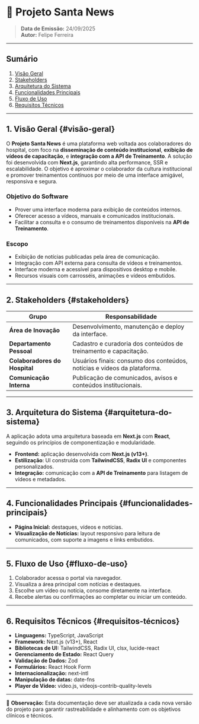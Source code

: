 # 📄 Projeto Santa News

> **Data de Emissão:** 24/09/2025  
> **Autor:** Felipe Ferreira

---

## Sumário

1. [Visão Geral](#visão-geral)  
2. [Stakeholders](#stakeholders)  
3. [Arquitetura do Sistema](#arquitetura-do-sistema)  
4. [Funcionalidades Principais](#funcionalidades-principais)  
5. [Fluxo de Uso](#fluxo-de-uso)  
6. [Requisitos Técnicos](#requisitos-técnicos)

---

## 1. Visão Geral {#visão-geral}
O **Projeto Santa News** é uma plataforma web voltada aos colaboradores do hospital, com foco na **disseminação de conteúdo institucional**, **exibição de vídeos de capacitação**, e **integração com a API de Treinamento**.
A solução foi desenvolvida com **Next.js**, garantindo alta performance, SSR e escalabilidade. O objetivo é aproximar o colaborador da cultura institucional e promover treinamentos contínuos por meio de uma interface amigável, responsiva e segura.

### Objetivo do Software
- Prover uma interface moderna para exibição de conteúdos internos.  
- Oferecer acesso a vídeos, manuais e comunicados institucionais.  
- Facilitar a consulta e o consumo de treinamentos disponíveis na **API de Treinamento**.

### Escopo
- Exibição de notícias publicadas pela área de comunicação.  
- Integração com API externa para consulta de vídeos e treinamentos.  
- Interface moderna e acessível para dispositivos desktop e mobile.  
- Recursos visuais com carrosséis, animações e vídeos embutidos.  

---

## 2. Stakeholders {#stakeholders}

| Grupo                        | Responsabilidade                                                             |
|------------------------------|------------------------------------------------------------------------------|
| **Área de Inovação**         | Desenvolvimento, manutenção e deploy da interface.                          |
| **Departamento Pessoal**     | Cadastro e curadoria dos conteúdos de treinamento e capacitação.            |
| **Colaboradores do Hospital**| Usuários finais: consumo dos conteúdos, notícias e vídeos da plataforma.    |
| **Comunicação Interna**      | Publicação de comunicados, avisos e conteúdos institucionais.               |

---

## 3. Arquitetura do Sistema {#arquitetura-do-sistema}
A aplicação adota uma arquitetura baseada em **Next.js** com **React**, seguindo os princípios de componentização e modularidade.

- **Frontend:** aplicação desenvolvida com **Next.js (v13+)**.
- **Estilização**: UI construída com **TailwindCSS**, **Radix UI** e componentes personalizados.  
- **Integração:**  comunicação com a **API de Treinamento** para listagem de vídeos e metadados.  

---

## 4. Funcionalidades Principais {#funcionalidades-principais}
- **Página Inicial:**  destaques, vídeos e notícias.
- **Visualização de Notícias:**  layout responsivo para leitura de comunicados, com suporte a imagens e links embutidos.

---

## 5. Fluxo de Uso {#fluxo-de-uso}
1. Colaborador acessa o portal via navegador.  
2. Visualiza a área principal com notícias e destaques.  
3. Escolhe um vídeo ou notícia, consome diretamente na interface.  
4. Recebe alertas ou confirmações ao completar ou iniciar um conteúdo.

---

## 6. Requisitos Técnicos {#requisitos-técnicos}
- **Linguagens:** TypeScript, JavaScript  
- **Framework:** Next.js (v13+), React  
- **Bibliotecas de UI:** TailwindCSS, Radix UI, clsx, lucide-react  
- **Gerenciamento de Estado:** React Query  
- **Validação de Dados:** Zod  
- **Formulários:** React Hook Form  
- **Internacionalização:** next-intl  
- **Manipulação de datas:** date-fns  
- **Player de Vídeo:** video.js, videojs-contrib-quality-levels  

---
📌 **Observação:** Esta documentação deve ser atualizada a cada nova versão do projeto para garantir rastreabilidade e alinhamento com os objetivos clínicos e técnicos.